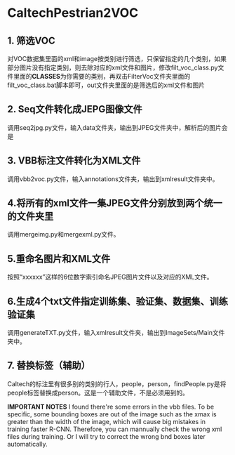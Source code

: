 # CaltechPestrian2VOC

## 1. 筛选VOC

对VOC数据集里面的xml和image按类别进行筛选，只保留指定的几个类别，如果部分图片没有指定类别，则去除对应的xml文件和图片，修改filt_voc_class.py文件里面的**CLASSES**为你需要的类别，再双击FilterVoc文件夹里面的filt_voc_class.bat脚本即可，out文件夹里面的是筛选后的xml文件和图片

## 2. Seq文件转化成JEPG图像文件

调用seq2jpg.py文件，输入data文件夹，输出到JPEG文件夹中，解析后的图片会是

## 3. VBB标注文件转化为XML文件

调用vbb2voc.py文件，输入annotations文件夹，输出到xmlresult文件夹中。

## 4.将所有的xml文件一集JPEG文件分别放到两个统一的文件夹里

调用mergeimg.py和mergexml.py文件。

## 5.重命名图片和XML文件

按照“xxxxxx”这样的6位数字索引命名JPEG图片文件以及对应的XML文件。

## 6.生成4个txt文件指定训练集、验证集、数据集、训练验证集

调用generateTXT.py文件，输入xmlresult文件夹，输出到ImageSets/Main文件夹中。

## 7. 替换标签（辅助）

Caltech的标注里有很多别的类别的行人，people，person，findPeople.py是将people标签替换成person。这是一个辅助文件，不是必须用到的。



**IMPORTANT NOTES**
I found there're some errors in the vbb files. To be specific, some bounding boxes are out of the image such as the xmax is greater than the width of the image, which will cause big mistakes in training faster R-CNN. Therefore, you can mannually check the wrong xml files during training. Or I will try to correct the wrong bnd boxes later automatically.
